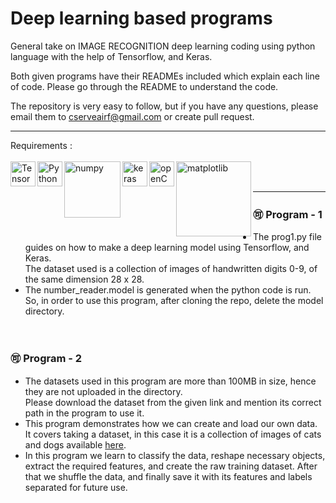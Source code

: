 # Deep learning based programs

General take on IMAGE RECOGNITION deep learning coding using python language with the help of Tensorflow, and Keras. 

Both given programs have their READMEs included which explain each line of code. Please go through the README to understand the code.

The repository is very easy to follow, but if you have any questions, please email them to cserveairf@gmail.com or create pull request.

***
Requirements :  
<br>
<img align="left" alt="TensorFlow" width="40px" src="https://img.icons8.com/color/2x/tensorflow.png">
<img align="left" alt="Python" width="40px" src="https://img.icons8.com/color/72/python.png">
<img align="left" alt="numpy" width="90px" src="https://upload.wikimedia.org/wikipedia/commons/thumb/3/31/NumPy_logo_2020.svg/640px-NumPy_logo_2020.svg.png">
<img align="left" alt="keras" width="40px" src="https://upload.wikimedia.org/wikipedia/commons/thumb/a/ae/Keras_logo.svg/512px-Keras_logo.svg.png">
<img align="left" alt="openCV" width="40px" src="https://pics.freeicons.io/uploads/icons/png/2084117441551941714-512.png">
<img align="left" alt="matplotlib" width="120px" src="https://matplotlib.org/3.1.1/_static/logo2_compressed.svg">
<br>
<br>

***
### 🉑 Program - 1
* The prog1.py file guides on how to make a deep learning model using Tensorflow, and Keras.<br>The dataset used is a collection of images of handwritten digits 0-9, of the same dimension 28 x 28.
* The number_reader.model is generated when the python code is run. So, in order to use this program, after cloning the repo, delete the model directory. 
<br>

### 🉑 Program - 2
* The datasets used in this program are more than 100MB in size, hence they are not uploaded in the directory.<br>Please download the dataset from the given link and mention its correct path in the program to use it.
* This program demonstrates how we can create and load our own data.<br>It covers taking a dataset, in this case it is a collection of images of cats and dogs available [here](https://www.microsoft.com/en-us/download/confirmation.aspx?id=54765).
* In this program we learn to classify the data, reshape necessary objects, extract the required features, and create the raw training dataset. After that we shuffle the data, and finally save it with its features and labels separated for future use.
